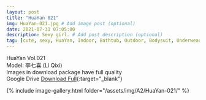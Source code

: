 ```yaml
---
layout: post
title: "HuaYan 021"
img: HuaYan-021.jpg # Add image post (optional)
date: 2021-07-31 07:05:00
description: Sexy girl. # Add post description (optional)
tag: [cute, sexy, HuaYan, Indoor, Bathtub, Outdoor, Bodysuit, Underwear, Cosplay, Big Tits, Tattoo]
---
```

HuaYan Vol.021  
Model: 李七喜 (Li Qixi)    
Images in download package have full quality                    
Google Drive [Download Full](http://gestyy.com/eoSk1t){:target="_blank"}

{% include image-gallery.html folder="/assets/img/A2/HuaYan-021/" %}
